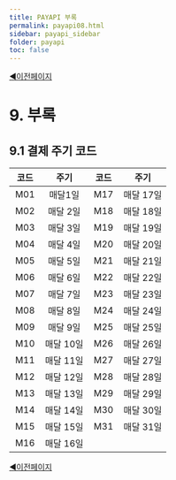 ```yaml
---
title: PAYAPI 부록
permalink: payapi08.html
sidebar: payapi_sidebar
folder: payapi
toc: false
---
```


<div style="display: inline-block; width: 100%;">
  <a style="float:left;" href="/payapi07.html">◀이전페이지</a>
</div>

# 9. 부록

## 9.1 결제 주기 코드

<table style="width: 100%;">
<colgroup>
    <col style="width: 20%;">
    <col style="width: 30%;">
    <col style="width: 20%;">
    <col style="width: 30%;">
</colgroup>
  <thead>
    <tr>
      <th style="text-align: center">코드</th>
      <th style="text-align: center">주기</th>
      <th style="text-align: center">코드</th>
      <th style="text-align: center">주기</th>
    </tr>
  </thead>
  <tbody>
    <tr>
      <td style="text-align: center">M01</td>
      <td style="text-align: center">매달1일</td>
      <td style="text-align: center">M17</td>
      <td style="text-align: center">매달 17일</td>
    </tr>
    <tr>
      <td style="text-align: center">M02</td>
      <td style="text-align: center">매달 2일</td>
      <td style="text-align: center">M18</td>
      <td style="text-align: center">매달 18일</td>
    </tr>
    <tr>
      <td style="text-align: center">M03</td>
      <td style="text-align: center">매달 3일</td>
      <td style="text-align: center">M19</td>
      <td style="text-align: center">매달 19일</td>
    </tr>
    <tr>
      <td style="text-align: center">M04</td>
      <td style="text-align: center">매달 4일</td>
      <td style="text-align: center">M20</td>
      <td style="text-align: center">매달 20일</td>
    </tr>
    <tr>
      <td style="text-align: center">M05</td>
      <td style="text-align: center">매달 5일</td>
      <td style="text-align: center">M21</td>
      <td style="text-align: center">매달 21일</td>
    </tr>
    <tr>
      <td style="text-align: center">M06</td>
      <td style="text-align: center">매달 6일</td>
      <td style="text-align: center">M22</td>
      <td style="text-align: center">매달 22일</td>
    </tr>
    <tr>
      <td style="text-align: center">M07</td>
      <td style="text-align: center">매달 7일</td>
      <td style="text-align: center">M23</td>
      <td style="text-align: center">매달 23일</td>
    </tr>
    <tr>
      <td style="text-align: center">M08</td>
      <td style="text-align: center">매달 8일</td>
      <td style="text-align: center">M24</td>
      <td style="text-align: center">매달 24일</td>
    </tr>
    <tr>
      <td style="text-align: center">M09</td>
      <td style="text-align: center">매달 9일</td>
      <td style="text-align: center">M25</td>
      <td style="text-align: center">매달 25일</td>
    </tr>
    <tr>
      <td style="text-align: center">M10</td>
      <td style="text-align: center">매달 10일</td>
      <td style="text-align: center">M26</td>
      <td style="text-align: center">매달 26일</td>
    </tr>
    <tr>
      <td style="text-align: center">M11</td>
      <td style="text-align: center">매달 11일</td>
      <td style="text-align: center">M27</td>
      <td style="text-align: center">매달 27일</td>
    </tr>
    <tr>
      <td style="text-align: center">M12</td>
      <td style="text-align: center">매달 12일</td>
      <td style="text-align: center">M28</td>
      <td style="text-align: center">매달 28일</td>
    </tr>
    <tr>
      <td style="text-align: center">M13</td>
      <td style="text-align: center">매달 13일</td>
      <td style="text-align: center">M29</td>
      <td style="text-align: center">매달 29일</td>
    </tr>
    <tr>
      <td style="text-align: center">M14</td>
      <td style="text-align: center">매달 14일</td>
      <td style="text-align: center">M30</td>
      <td style="text-align: center">매달 30일</td>
    </tr>
    <tr>
      <td style="text-align: center">M15</td>
      <td style="text-align: center">매달 15일</td>
      <td style="text-align: center">M31</td>
      <td style="text-align: center">매달 31일</td>
    </tr>
    <tr>
      <td style="text-align: center">M16</td>
      <td style="text-align: center">매달 16일</td>
      <td style="text-align: center"></td>
      <td style="text-align: center"></td>
    </tr>
  </tbody>
</table>

<div style="display: inline-block; width: 100%;">
  <a style="float:left;" href="/payapi07.html">◀이전페이지</a>
</div>